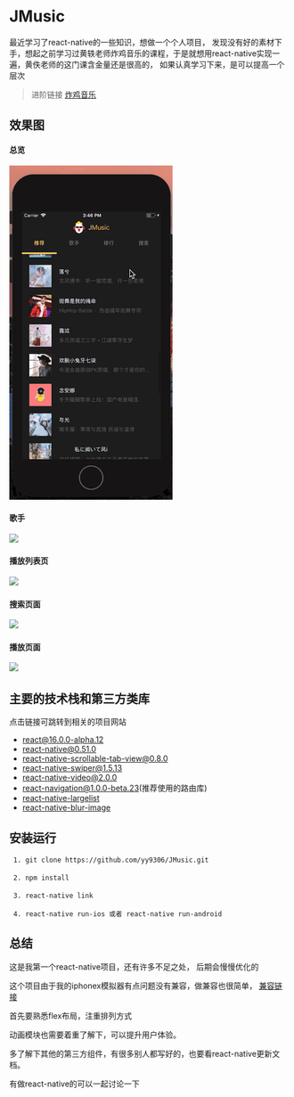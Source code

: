 
# JMusic

最近学习了react-native的一些知识，想做一个个人项目， 发现没有好的素材下手，想起之前学习过黄轶老师炸鸡音乐的课程，于是就想用react-native实现一遍，黄佚老师的这门课含金量还是很高的， 如果认真学习下来，是可以提高一个层次

 >  进阶链接 [炸鸡音乐](https://coding.imooc.com/class/107.html)

## 效果图

#### 总览

![](./display/15175595655a741f0d6af6b.gif)

#### 歌手

![](./display/QQ20180202-154832-HD.gif)

#### 播放列表页

![](./display/QQ20180202-155110-HD.gif)

#### 搜索页面

![](./display/QQ20180202-160432-HD.gif)

#### 播放页面

![](./display/QQ20180202-155802-HD.gif)

## 主要的技术栈和第三方类库

点击链接可跳转到相关的项目网站
- [react@16.0.0-alpha.12](https://reactjs.org/)
- [react-native@0.51.0](https://github.com/facebook/react-native)
- [react-native-scrollable-tab-view@0.8.0](https://github.com/skv-headless/react-native-scrollable-tab-view)
- [react-native-swiper@1.5.13](https://github.com/leecade/react-native-swiper)
- [react-native-video@2.0.0](https://github.com/react-native-community/react-native-video)
- [react-navigation@1.0.0-beta.23](https://github.com/react-navigation/react-navigation)(推荐使用的路由库)
- [react-native-largelist](https://github.com/bolan9999/react-native-largelist)
- [react-native-blur-image](https://github.com/DylanVann/react-native-blur-image)

## 安装运行

```
 1. git clone https://github.com/yy9306/JMusic.git

 2. npm install

 3. react-native link

 4. react-native run-ios 或者 react-native run-android

```

## 总结

这是我第一个react-native项目，还有许多不足之处， 后期会慢慢优化的

这个项目由于我的iphonex模拟器有点问题没有兼容，做兼容也很简单， [兼容链接](https://github.com/yy9306/react-native-iphone-x-helper)

首先要熟悉flex布局，注重排列方式

动画模块也需要着重了解下，可以提升用户体验。

多了解下其他的第三方组件，有很多别人都写好的，也要看react-native更新文档。

有做react-native的可以一起讨论一下
